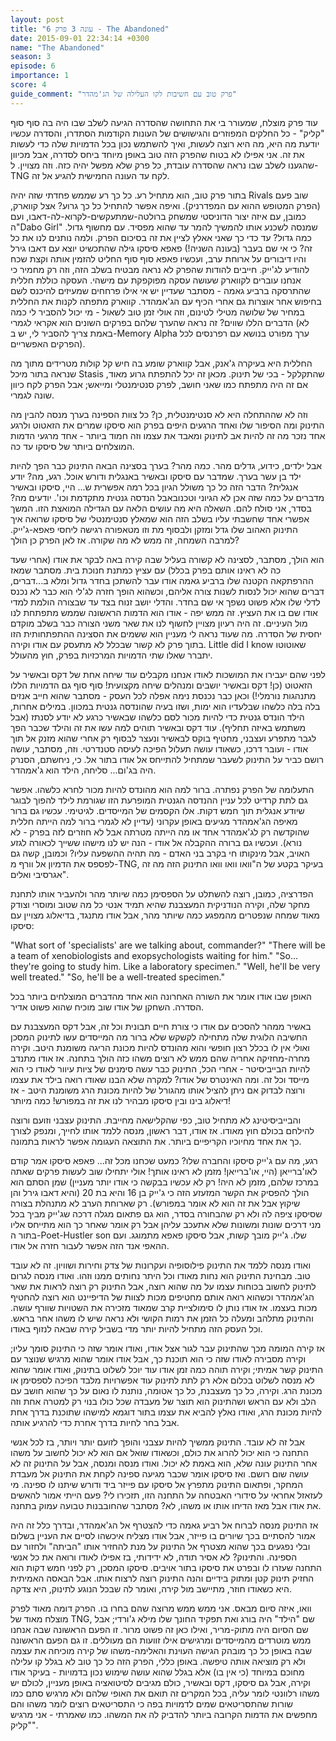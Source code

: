 ```yaml
---
layout: post
title: "עונה 3 פרק 6 - The Abandoned"
date: 2015-09-01 22:34:14 +0300
name: "The Abandoned"
season: 3
episode: 6
importance: 1
score: 4
guide_comment: "פרק טוב עם חשיבות לקו העלילה של הג'מהדר"
---
```

עוד פרק מוצלח, שמעורר בי את התחושה שהסדרה הגיעה לשלב שבו היה בה סוף סוף "קליק" - כל החלקים המפוזרים והגישושים של העונות הקודמות הסתדרו, והסדרה עכשיו יודעת מה היא, מה היא רוצה לעשות, ואיך להשתמש נכון בכל הדמויות שלה כדי לעשות את זה. אני אפילו לא בטוח שהפרק הזה טוב באופן מיוחד ביחס לסדרה, אבל מכיוון שהגענו לשלב שבו נראה שהסדרה עובדת, כל פרק שלא מפשל יהיה כזה. וזה מצויין. ל-TNG לקח עד העונה החמישית להגיע אל זה.

בתור פרק טוב, הוא מתחיל רע. כל כך רע שממש פחדתי שזה יהיה Rivals שוב פעם (הפרק המטופש ההוא עם המפדרניק). ואיפה אפשר להתחיל כל כך גרוע? אצל קווארק, כמובן, עם איזה יצור הדוניסטי שמשחק ברולטה-שמתעקשים-לקרוא-לה-דאבו, ועם ה"Dabo Girl" שמנסה לשכנע אותו להמשיך להמר עד שהוא מפסיד. עם מחשוף גדול. כמה גדול? עד כדי כך שאני אאלץ לציין את זה בסיכום הפרק. ולמה נותנים לנו את כל זה? כי אי שם בעבר (בעונה השניה!) פאפא סיסקו גילה שהתכשיט יוצא עם דאבו גירל והיו דיבורים על ארוחת ערב, ועכשיו פאפא סוף סוף החליט להזמין אותה וקצת שכח להודיע לג'ייק. חייבים להודות שהפרק לא נראה מבטיח בשלב הזה, וזה רק מחמיר כי אנחנו עוברים לקווארק שעושה עסקה מפוקפקת עם מישהי. העסקה כוללת חללית שהתרסקה ברביע גאמה - מסתבר שעדיין יש אי אילו פרחחים שמעיזים להיכנס לשם בחיפוש אחר אוצרות גם אחרי הכיף עם הג'אמהדר. קווארק מתפתה לקנות את החללית במחיר של שלושה מטילי לטינום, וזה אולי זמן טוב לשאול - מי יכול להסביר לי כמה הדברים הללו שווים? זה נראה שהערך שלהם בפרקים השונים הוא אקראי לגמרי (לא באמת צריך להסביר לי, יש ב-Memory Alpha ערך מפורט בנושא עם רפרנסים לכל הפרקים האפשריים).

החללית היא בעיקרה ג'אנק, אבל קווארק שומע בה חיש קל קולות מטרידים מתוך מה שנראה בתור מיכל Stasis שהתקלקל - בכי של תינוק. מכאן זה יכל להתפתח גרוע מאוד, אם זה היה מתפתח כמו שאני חושב, לפרק סנטימנטלי ומייאש; אבל הפרק לקח כיוון שונה לגמרי.

וזה לא שההתחלה היא לא סנטימנטלית, כן? כל צוות הספינה בערך מנסה להבין מה התינוק ומה הסיפור שלו ואחד הרגעים היפים בפרק הוא סיסקו שמרים את הזאטוט ולרגע אחד נזכר מה זה להיות אב לתינוק ומאבד את עצמו וזה חמוד ביותר - אחד מרגעי הדמות המוצלחים ביותר של סיסקו עד כה.

אבל ילדים, כידוע, גדלים מהר. כמה מהר? בערך בסצינה הבאה התינוק כבר הפך להיות ילד בן עשר בערך. שמדבר עם סיסקו ובאשיר באנגלית ודורש אוכל. רגע, מה? יודע אנגלית? הדבר הזה כל כך משולל הגיון בכל רמה אפשרית ש... היי, סיסקו ובאשיר מדברים על כמה שזה אכן לא הגיוני וטכנובאבל הנדסה גנטית מתקדמת וכו'. יודעים מה? בסדר, אני סולח להם. השאלה היא מה עושים הלאה עם הגדילה המואצת הזו. המשך אפשרי אחד שחשבתי עליו בשלב הזה הוא שמאלץ סנטימנטלי של סיסקו שרואה איך התינוק האהוב שלו גדל ומזקן ולבסוף מת וזו מטאפורה רגישה ליחסי פאפא-ג'ייק. למרבה השמחה, זה ממש לא מה שקורה. אז לאן הפרק כן הולך?

הוא הולך, מסתבר, לסצינה לא קשורה בעליל שבה קירה באה לבקר את אודו (אחרי שעד כה לא ראינו אותם בפרק בכלל) עם עציץ כמתנת חנוכת בית. מסתבר שמאז ההרפתקאה הקטנה שלו ברביע גאמה אודו עבר להשתכן בחדר גדול ומלא ב...דברים, דברים שהוא יכול לנסות לשנות צורה אליהם, וכשהוא הופך חזרה לג'לי הוא כבר לא נכנס לדלי שלו אלא פשוט נשפך אי שם בחדר. והדלי יושב זנוח בצד עד שבצורה הולמת למדי אודו שם בו את העציץ. זה ממש יפה - אודו הוא הדמות הראשונה שממש מתפתחת לנו מול העיניים. זה היה רעיון מצויין לחשוף לנו את שאר משני הצורה כבר בשלב מוקדם יחסית של הסדרה. מה שעוד נראה לי מעניין הוא ששמים את הסצינה ההתפתחותית הזו בתוך פרק לא קשור שבכלל לא מתעסק עם אודו וקירה. Little did I know שאוטוטו יתברר שאלו שתי הדמויות המרכזיות בפרק, חוץ מהעולל.

לפני שהם יעבירו את המושכות לאודו אנחנו מקבלים עוד שיחה אחת של דקס ובאשיר על הזאטוט (כן! דקס ובאשיר יושבים ומנהלים שיחה מקצועית! סוף סוף גם הדמויות הללו מתנהגות נורמלי!) וכאן כבר נכנסת נימה אפלה לכל העסק - מסתבר שהוא חייב אנזים בלה בלה כלשהו שבלעדיו הוא ימות, ושזו בעיה שהונדסה גנטית במכוון. במילים אחרות, הילד הונדס גנטית כדי להיות מכור לסם כלשהו שבאשיר כרגע לא יודע לסנתז (אבל משתמש באיזה תחליף). עוד דקס ובאשיר תוהים למה עשו את זה והילד שכבר הפך לגבר מתפרע ועצבני, מחטיף בוקס לבאשיר ונעצר לבסוף רק אחרי שהוא מזנק אל תוך אודו - ועובר דרכו, כשאודו עושה תעלול הפיכה לעיסה סטנדרטי. וזה, מסתבר, עושה רושם כביר על התינוק לשעבר שמתחיל להתייחס אל אודו בתור אל. כי, ניחשתם, הסנרק היה בג'ום... סליחה, הילד הוא ג'אמהדר.

התעלומה של הפרק נפתרה. ברור למה הוא מהונדס להיות מכור לחרא כלשהו. אפשר גם לתת קרדיט לכל עניין ההנדסה הגנטית המופרעת הזו שגורמת לילד להפוך לבוגר שיודע אנגלית תוך חמש דקות. אלו הקסמים של המייסדים. לגיטימי. עכשיו גם ברור מאיפה הג'אמהדר מגיעים באופן עקרוני (עדיין לא לגמרי ברור למה הייתה חללית שהוקדשה רק לג'אמהדר אחד או מה הייתה מטרתה אבל לא חוזרים לזה בפרק - לא נורא). ועכשיו גם ברורה ההקבלה אל אודו - הנה יש לנו מישהו ששייך לכאורה לגזע האויב, אבל מינקותו חי בקרב בני האדם - מה תהיה ההשפעה עליו? וכמובן, קשה גם לפספס את הדמיון אל וורף מ-TNG, בעיקר בקטע של ה"וואו וואו וואו התינוק הזה מה זה אגרסיבי ואלים".

הפדרציה, כמובן, רוצה להשתלט על הספסימן כמה שיותר מהר ולהעביר אותו לתחנת מחקר שלה, וקירה הנודניקית המעצבנת שהיא תמיד אנטי כל מה שטוב ומוסרי וצודק מאוד שמחה שנפטרים מהמפגע כמה שיותר מהר, אבל אודו מתנגד, בדיאלוג מצויין עם סיסקו:

"What sort of 'specialists' are we talking about, commander?"
"There will be a team of xenobiologists and exopsychologists waiting for him."
"So... they're going to study him. Like a laboratory specimen."
"Well, he'll be very well treated."
"So, he'll be a well-treated specimen."

האופן שבו אודו אומר את השורה האחרונה הוא אחד מהדברים המוצלחים ביותר בכל הסדרה. השחקן של אודו שוב מוכיח שהוא פשוט אדיר.

באשיר ממהר להסכים עם אודו כי צורת חיים תבונית וכל זה, אבל דקס המעצבנת עם החשיבה הלוגית שלה מתחילה לקשקש שלא ברור מה המייסדים עשו לתינוק המסכן ואולי אין לו בכלל רצון חופשי והוא מהונדס להיות מכונת הריגה משומנת היטב. וקירה מחרה-מחזיקה אחריה שהם ממש לא רוצים משהו כזה הולך בתחנה. אז אודו מתנדב להיות הבייביסיטר - אחרי הכל, התינוק כבר עשה סימנים של ציות עיוור לאודו כי הוא מייסד וכל זה. ומה האינטרס של אודו? למקרה שלא הבנו שאודו רואה בילד את עצמו ורוצה לבדוק אם ניתן להציל אותו מהגורל של להיות מכונת הרג משומנת היטב - אז דיאלוג בינו ובין סיסקו מבהיר לנו את זה במפורש! כמה מיותר!

והבייביסיטינג לא מתחיל טוב, כפי שהקלישאה מחייבת. התינוק עצבני וזועם ורוצה להילחם בכולם חוץ מאודו. אז אודו, דבר ראשון, מנסה ללמד אותו לחייך, ומנפק לצורך כך את אחד מחיוכיו הקריפיים ביותר. את התוצאה העגומה אפשר לראות בתמונה.

רגע, מה עם ג'ייק סיסקו והחברה שלו? כמעט שכחנו מכל זה... פאפא סיסקו אמר קודם לאו'ברייאן (היי, או'ברייאן! מזמן לא ראינו אותך! אולי יתחילו שוב לעשות פרקים שאתה במרכז שלהם, מזמן לא היה! רק לא עכשיו בבקשה כי אודו יותר מעניין) שמן הסתם הוא הולך להפסיק את הקשר המזעזע הזה כי ג'ייק בן 16 והיא בת 20 (והיא דאבו גירל והן שיקוץ אבל את זה הוא לא אומר במפורש). רק שארוחת הערב לא מתנהלת בצורה שסיסקו ציפה לה ולא רק שהבחורה בסדר, הוא גם פתאום מגלה דרכה שג'ייק מביך בכל מני דרכים שונות ומשונות שלא אתעכב עליהן אבל רק אומר שאחר כך הוא מתייחס אליו בתור ה-Poet-Hustler son שלו. ג'ייק מובך קשות, אבל סיסקו פאפא מתמוגג. ועם ההאפי אנד הזה אפשר לעבור חזרה אל אודו.

ואודו מנסה ללמד את התינוק פילוסופיה ועקרונות של צדק וחירות ושוויון. זה לא עובד טוב. מבחינת התינוק הוא נחות מאודו וכל היתר נחותים ממנו וזהו. ואודו מנסה לגרום לתינוק לחשוב בכוחות עצמו על מה שהוא רוצה, אבל התינוק רק רוצה לראות את שאר הג'אמהדר וכשהוא רואה אותם מחטיפים מכות לצוות של הדיפיינט הוא רוצה להחטיף מכות בעצמו. אז אודו נותן לו סימולציית קרב שמאוד מזכירה את השטויות שוורף עושה. והתינוק מתלהב ומעלה כל הזמן את רמות הקושי ולא נראה שיש לו משהו אחר בראש. וכל העסק הזה מתחיל להיות יותר מדי בשביל קירה שבאה לנזוף באודו.

אז קירה המומה מכך שהתינוק עבר לגור אצל אודו, ואודו אומר שזה כי התינוק סומך עליו; וקירה מסבירה לאודו שזה כי הוא תוכנת כך, אבל אודו אומר שהוא מרגיש שנוצר עם התינוק קשר אמיתי; וקירה תוהה כמה זמן אודו עוד יוכל לשלוט בתינוק, ואודו אומר שהוא לא מנסה לשלוט בכלום אלא רק לתת לתינוק עוד אפשרויות מלבד הפיכה לספסימן או מכונת הרג. וקירה, כל כך מעצבנת, כל כך אטומה, נותנת לו נאום על כך שהוא חושב עם הלב ולא עם הראש ושהתינוק הוא תוצר של מעבדה שכל כולו בנוי רק למטרה אחת וזה להיות מכונת הרג, ואודו נאלץ להביא את עצמו בתור דוגמא למישהו שתוכנת בדרך אחת אבל בחר לחיות בדרך אחרת כדי להרגיע אותה.

אבל זה לא עובד. התינוק ממשיך להיות עצבני והופך לזועם יותר ויותר, בז לכל אנשי התחנה כי הוא יכול להרוג את כולם, וכשאודו שואל אם הוא לא יכול לחשוב על משהו אחר התינוק עונה שלא, הוא באמת לא יכול. ואודו מנסה ומנסה, אבל על התינוק זה לא עושה שום רושם. ואז סיסקו אומר שכבר מגיעה ספינה לקחת את התינוק אל מעבדת המחקר, ופתאום התינוק מתפרץ אל סיסקו עם פייזר ביד ודורש שיתנו לו ספינה. מי לעזאזל אחראי על סידורי האבטחה על התחנה הזו, תזכירו לי? פעם הייתי אמור להאשים את אודו אבל מאז הדיחו אותו או משהו, לא? מסתבר שהחובבנות טבועה עמוק בתחנה.

אז התינוק מנסה לברוח אל רביע גאמה כדי להצטרף אל הג'אמהדר, ובדרך כלל זה היה אמור להסתיים בכך שיורים בו פייזר, אבל אודו מצליח איכשהו לסיים את העניין בשלום ובלי נפגעים בכך שהוא מצטרף אל התינוק על מנת להחזיר אותו "הביתה" ולחזור עם הספינה. והתינוק? לא אסיר תודה, לא ידידותי, בז אפילו לאודו ורואה את כל אנשי התחנה שעזרו לו ובפרט את סיסקו בתור אויבים. סיסקו המסכן, רק לפני חמש דקות הוא החזיק תינוק קטן ומתוק בידיים והנה התינוק רוצה לרצוח אותו. אבל הבאסה האמיתית היא כשאודו חוזר, מתיישב מול קירה, ואומר לה שבכל הנוגע לתינוק, היא צדקה.

וואו, איזה סיום מבאס. אני ממש ממש מרוצה שהם בחרו בו. הפרק דומה מאוד לפרק מוצלח מאוד של TNG, שם "הילד" היה בורג ואת תפקיד החונך שלו מילא ג'ורדי; אבל שם הסיום היה מתוק-מריר, ואילו כאן זה פשוט מרור. זו הפעם הראשונה שבה אנחנו ממש מוטרדים מהמייסדים ומרגישים אילו זוועות הם מעוללים. זו גם הפעם הראשונה שבה באופן כל כך מובהק הגישה העוינת והאלימה-משהו של קירה מוכיחה את עצמה ולא רק מוציאה אותה טיפשה. באופן כללי, הפרק הזה כל כך טוב לא בגלל קו עלילה מחוכם במיוחד (כי אין בו) אלא בגלל שהוא עושה שימוש נכון בדמויות - בעיקר אודו וקירה, אבל גם סיסקו, דקס ובאשיר, כולם מגיבים לסיטואציה באופן מעניין, לכולם יש משהו רלוונטי לומר עליה, בכל המקרים זה תואם את האופי שלהם ולא מרגיש סתם כמו שורות שהתסריטאים שמים לדמויות בפה כי התסריטאים רוצים לומר משהו והם מחפשים את הדמות הקרובה ביותר להדביק לה את המשהו. כמו שאמרתי - אני מרגיש "קליק".
